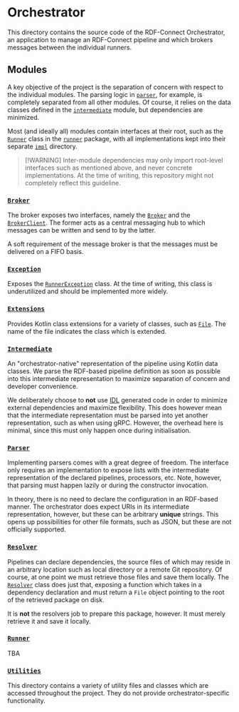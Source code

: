 # Orchestrator

This directory contains the source code of the RDF-Connect Orchestrator, an application to manage an RDF-Connect pipeline and which brokers messages between the individual runners.

## Modules

A key objective of the project is the separation of concern with respect to the individual modules. The parsing logic in [`parser`](rdfc-orchestrator/src/main/kotlin/parser), for example, is completely separated from all other modules. Of course, it relies on the data classes defined in the [`intermediate`](rdfc-orchestrator/src/main/kotlin/intermediate) module, but dependencies are minimized.

Most (and ideally all) modules contain interfaces at their root, such as the [`Runner`](rdfc-orchestrator/src/main/kotlin/runner/Runner.kt) class in the [`runner`](rdfc-orchestrator/src/main/kotlin/runner) package, with all implementations kept into their separate [`impl`](rdfc-orchestrator/src/main/kotlin/runner/impl) directory.

> \[!WARNING\]
> Inter-module dependencies may only import root-level interfaces such as mentioned above, and never concrete implementations. At the time of writing, this repository might not completely reflect this guideline.

### [`Broker`](rdfc-orchestrator/src/main/kotlin/broker)

The broker exposes two interfaces, namely the [`Broker`](rdfc-orchestrator/src/main/kotlin/broker/Broker.kt) and the [`BrokerClient`](rdfc-orchestrator/src/main/kotlin/broker/BrokerClient.kt). The former acts as a central messaging hub to which messages can be written and send to by the latter.

A soft requirement of the message broker is that the messages must be delivered on a FIFO basis.

### [`Exception`](rdfc-orchestrator/src/main/kotlin/exception)

Exposes the [`RunnerException`](rdfc-orchestrator/src/main/kotlin/exception/RunnerException.kt) class. At the time of writing, this class is underutilized and should be implemented more widely.

### [`Extensions`](rdfc-orchestrator/src/main/kotlin/extensions)

Provides Kotlin class extensions for a variety of classes, such as [`File`](rdfc-orchestrator/src/main/kotlin/extensions/File.kt). The name of the file indicates the class which is extended.

### [`Intermediate`](rdfc-orchestrator/src/main/kotlin/intermediate)

An "orchestrator-native" representation of the pipeline using Kotlin data classes. We parse the RDF-based pipeline definition as soon as possible into this intermediate representation to maximize separation of concern and developer convenience.

We deliberately choose to **not** use [IDL](https://en.wikipedia.org/wiki/Interface_description_language) generated code in order to minimize external dependencies and maximize flexibility. This does however mean that the intermediate representation must be parsed into yet another representation, such as when using gRPC. However, the overhead here is minimal, since this must only happen once during initialisation.

### [`Parser`](rdfc-orchestrator/src/main/kotlin/parser)

Implementing parsers comes with a great degree of freedom. The interface only requires an implementation to expose lists with the intermediate representation of the declared pipelines, processors, etc. Note, however, that parsing must happen lazily or during the constructor invocation.

In theory, there is no need to declare the configuration in an RDF-based manner. The orchestrator does expect URIs in its intermediate representation, however, but these can be arbitrary **unique** strings. This opens up possibilities for other file formats, such as JSON, but these are not officially supported.

### [`Resolver`](rdfc-orchestrator/src/main/kotlin/resolver)

Pipelines can declare dependencies, the source files of which may reside in an arbitrary location such as local directory or a remote Git repository. Of course, at one point we must retrieve those files and save them locally. The [`Resolver`](rdfc-orchestrator/src/main/kotlin/resolver/Resolver.kt) class does just that, exposing a function which takes in a dependency declaration and must return a `File` object pointing to the root of the retrieved package on disk.

It is **not** the resolvers job to prepare this package, however. It must merely retrieve it and save it locally.

### [`Runner`](rdfc-orchestrator/src/main/kotlin/runner)

TBA

### [`Utilities`](rdfc-orchestrator/src/main/kotlin/util)

This directory contains a variety of utility files and classes which are accessed throughout the project. They do not provide orchestrator-specific functionality.
